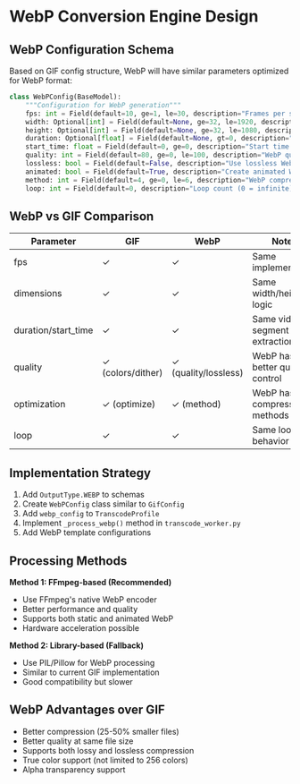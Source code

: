# WebP Conversion Engine Design

## WebP Configuration Schema
Based on GIF config structure, WebP will have similar parameters optimized for WebP format:

```python
class WebPConfig(BaseModel):
    """Configuration for WebP generation"""
    fps: int = Field(default=10, ge=1, le=30, description="Frames per second for animated WebP")
    width: Optional[int] = Field(default=None, ge=32, le=1920, description="Width in pixels (auto if None)")
    height: Optional[int] = Field(default=None, ge=32, le=1080, description="Height in pixels (auto if None)")
    duration: Optional[float] = Field(default=None, gt=0, description="Duration in seconds (full video if None)")
    start_time: float = Field(default=0, ge=0, description="Start time in seconds")
    quality: int = Field(default=80, ge=0, le=100, description="WebP quality (0=lossy, 100=lossless)")
    lossless: bool = Field(default=False, description="Use lossless WebP compression")
    animated: bool = Field(default=True, description="Create animated WebP (false for single frame)")
    method: int = Field(default=4, ge=0, le=6, description="WebP compression method (0=fast, 6=slowest)")
    loop: int = Field(default=0, description="Loop count (0 = infinite)")
```

## WebP vs GIF Comparison

| Parameter | GIF | WebP | Notes |
|-----------|-----|------|-------|
| fps | ✓ | ✓ | Same implementation |
| dimensions | ✓ | ✓ | Same width/height logic |
| duration/start_time | ✓ | ✓ | Same video segment extraction |
| quality | ✓ (colors/dither) | ✓ (quality/lossless) | WebP has better quality control |
| optimization | ✓ (optimize) | ✓ (method) | WebP has compression methods |
| loop | ✓ | ✓ | Same looping behavior |

## Implementation Strategy

1. Add `OutputType.WEBP` to schemas
2. Create `WebPConfig` class similar to `GifConfig`
3. Add `webp_config` to `TranscodeProfile`
4. Implement `_process_webp()` method in `transcode_worker.py`
5. Add WebP template configurations

## Processing Methods

**Method 1: FFmpeg-based (Recommended)**
- Use FFmpeg's native WebP encoder
- Better performance and quality
- Supports both static and animated WebP
- Hardware acceleration possible

**Method 2: Library-based (Fallback)**  
- Use PIL/Pillow for WebP processing
- Similar to current GIF implementation
- Good compatibility but slower

## WebP Advantages over GIF
- Better compression (25-50% smaller files)
- Better quality at same file size
- Supports both lossy and lossless compression
- True color support (not limited to 256 colors)
- Alpha transparency support